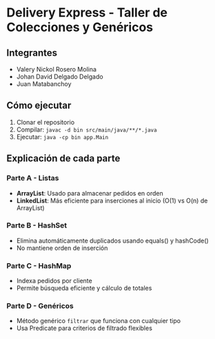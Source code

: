 # Delivery Express - Taller de Colecciones y Genéricos

## Integrantes
- Valery Nickol Rosero Molina
- Johan David Delgado Delgado
- Juan Matabanchoy

## Cómo ejecutar
1. Clonar el repositorio
2. Compilar: `javac -d bin src/main/java/**/*.java`
3. Ejecutar: `java -cp bin app.Main`

## Explicación de cada parte

### Parte A - Listas
- **ArrayList**: Usado para almacenar pedidos en orden
- **LinkedList**: Más eficiente para inserciones al inicio (O(1) vs O(n) de ArrayList)

### Parte B - HashSet
- Elimina automáticamente duplicados usando equals() y hashCode()
- No mantiene orden de inserción

### Parte C - HashMap
- Indexa pedidos por cliente
- Permite búsqueda eficiente y cálculo de totales

### Parte D - Genéricos
- Método genérico `filtrar` que funciona con cualquier tipo
- Usa Predicate para criterios de filtrado flexibles